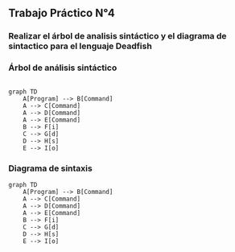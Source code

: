 ## Trabajo Práctico N°4

### Realizar el árbol de analisis sintáctico y el diagrama de sintactico para el lenguaje Deadfish

### Árbol de análisis sintáctico

```mermaid

graph TD
    A[Program] --> B[Command]
    A --> C[Command]
    A --> D[Command]
    A --> E[Command]
    B --> F[i]
    C --> G[d]
    D --> H[s]
    E --> I[o]
```

### Diagrama de sintaxis

```mermaid
graph TD
    A[Program] --> B[Command]
    A --> C[Command]
    A --> D[Command]
    A --> E[Command]
    B --> F[i]
    C --> G[d]
    D --> H[s]
    E --> I[o]
```


